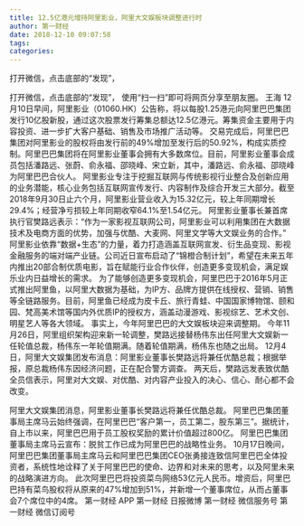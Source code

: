 ```yaml
---
title: 12.5亿港元增持阿里影业，阿里大文娱板块调整进行时
author: 第一财经
date: 2018-12-10 09:07:58
tags: 
categories: 
---
```

打开微信，点击底部的“发现”，
<!-- more -->
打开微信，点击底部的“发现”，
使用“扫一扫”即可将网页分享至朋友圈。
王海
12月10日早间，阿里影业（01060.HK）公告称，将以每股1.25港元向阿里巴巴集团发行10亿股新股，通过这次股票发行筹集总额达12.5亿港元。筹集资金主要用于内容投资、进一步扩大客户基础、销售及市场推广活动等。
交易完成后，阿里巴巴集团对阿里影业的股权将由发行前的49%增加至发行后的50.92%，构成实质控制。阿里巴巴集团将在阿里影业董事会拥有大多数席位。目前，阿里影业董事会成员包括潘路远、张蔚、俞永福、邵晓峰、宋立新，其中，潘路远、俞永福、邵晓峰为阿里巴巴合伙人。
阿里影业专注于挖掘互联网与传统影视行业整合及创新应用的业务潜能，核心业务包括互联网宣传发行、内容制作及综合开发三大部分。截至2018年9月30日止六个月，阿里影业营业收入为15.32亿元，较上年同期增长29.4%；经营净亏损较上年同期收窄64.1%至1.54亿元。
阿里影业董事长兼首席执行官樊路远表示：“作为一家影视互联网公司，阿里影业可以利用集团在大数据技术及电商方面的优势，加强与优酷、大麦网、阿里文学等大文娱业务的合作。”
阿里影业依靠“数据+生态”的力量，着力打造涵盖互联网宣发、衍生品变现、影视金融服务的端对端产业链。公司近日宣布启动了“锦橙合制计划”，希望在未来五年内推出20部合制优质电影，旨在赋能行业合作伙伴，创造更多变现机会，满足娱乐业内日益增长的需求。
为了能够创造更多变现机会，阿里巴巴于2016年5月正式推出阿里鱼，以阿里大数据为基础，为IP方、品牌方提供在线授权、营销、销售等全链路服务。目前，阿里鱼已经成为皮卡丘、旅行青蛙、中国国家博物馆、颐和园、梵高美术馆等国内外优质IP的授权方，涵盖动漫游戏、影视综艺、艺术文创、明星艺人等各大领域。
事实上，今年阿里巴巴的大文娱板块迎来调整期。
今年11月26日，阿里组织架构迎来新一轮调整，樊路远接替杨伟东出任阿里大文娱新一任轮值总裁，杨伟东一年轮值期满。随着轮值期满，杨伟东也随之出局。
12月4日，阿里大文娱集团发布消息：阿里影业董事长樊路远将兼任优酷总裁；根据举报，原总裁杨伟东因经济问题，正在配合警方调查。
两天后，樊路远发表致优酷全员信表示，阿里对大文娱、对优酷、对内容产业投入的决心、信心、耐心都不会改变。
 
 
阿里大文娱集团消息，阿里影业董事长樊路远将兼任优酷总裁。
阿里巴巴集团董事局主席马云始终强调，在阿里巴巴“客户第一，员工第二，股东第三”。据统计，自上市以来，阿里巴巴用于员工股权奖励的累计价值超过800亿。
阿里巴巴集团董事局主席马云宣布：脱贫工作已成为阿里巴巴的战略性业务。
10月17日晚间，阿里巴巴集团董事局主席马云和阿里巴巴集团CEO张勇接连致信阿里巴巴全体投资者，系统性地诠释了关于阿里巴巴的使命、边界和对未来的思考，以及阿里未来的战略演进方向。
此次阿里巴巴将投资菜鸟网络53亿元人民币。增资后，阿里巴巴持有菜鸟股权将从原来的47%增加到51%，并新增一个董事席位，从而占董事会7个席位中的4席。
第一财经
APP
第一财经
日报微博
第一财经
微信服务号
第一财经
微信订阅号
